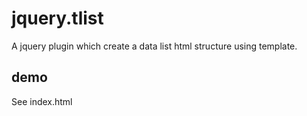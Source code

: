 # jquery.tlist
A jquery plugin which create a data list html structure using template.

## demo
See index.html
